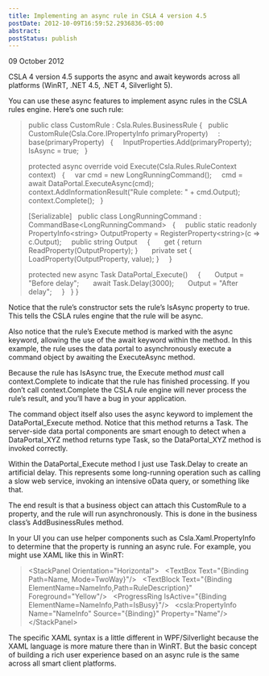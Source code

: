 ```yaml
---
title: Implementing an async rule in CSLA 4 version 4.5
postDate: 2012-10-09T16:59:52.2936836-05:00
abstract: 
postStatus: publish
---
```

09 October 2012

CSLA 4 version 4.5 supports the async and await keywords across all platforms (WinRT, .NET 4.5, .NET 4, Silverlight 5).

You can use these async features to implement async rules in the CSLA rules engine. Here’s one such rule:


> public class CustomRule : Csla.Rules.BusinessRule
> {
>   public CustomRule(Csla.Core.IPropertyInfo primaryProperty)
>     : base(primaryProperty)
>   {
>     InputProperties.Add(primaryProperty);
>     IsAsync = true;
>   }
>
> protected async override void Execute(Csla.Rules.RuleContext context)
>   {
>     var cmd = new LongRunningCommand();
>     cmd = await DataPortal.ExecuteAsync(cmd);
>     context.AddInformationResult("Rule complete: " + cmd.Output);
>     context.Complete();
>   }
>
> [Serializable]
>   public class LongRunningCommand : CommandBase&lt;LongRunningCommand&gt;
>   {
>     public static readonly PropertyInfo&lt;string&gt; OutputProperty = RegisterProperty&lt;string&gt;(c =&gt; c.Output);
>     public string Output
>     {
>       get { return ReadProperty(OutputProperty); }
>       private set { LoadProperty(OutputProperty, value); }
>     }
>
> protected new async Task DataPortal\_Execute()
>     {
>       Output = "Before delay";
>       await Task.Delay(3000);
>       Output = "After delay";
>     }
>   }
> }


Notice that the rule’s constructor sets the rule’s IsAsync property to true. This tells the CSLA rules engine that the rule will be async.

Also notice that the rule’s Execute method is marked with the async keyword, allowing the use of the await keyword within the method. In this example, the rule uses the data portal to asynchronously execute a command object by awaiting the ExecuteAsync method.

Because the rule has IsAsync true, the Execute method *must* call context.Complete to indicate that the rule has finished processing. If you don’t call context.Complete the CSLA rule engine will never process the rule’s result, and you’ll have a bug in your application.

The command object itself also uses the async keyword to implement the DataPortal\_Execute method. Notice that this method returns a Task. The server-side data portal components are smart enough to detect when a DataPortal\_XYZ method returns type Task, so the DataPortal\_XYZ method is invoked correctly.

Within the DataPortal\_Execute method I just use Task.Delay to create an artificial delay. This represents some long-running operation such as calling a slow web service, invoking an intensive oData query, or something like that.

The end result is that a business object can attach this CustomRule to a property, and the rule will run asynchronously. This is done in the business class’s AddBusinessRules method.

In your UI you can use helper components such as Csla.Xaml.PropertyInfo to determine that the property is running an async rule. For example, you might use XAML like this in WinRT:


> &lt;StackPanel Orientation="Horizontal"&gt;
>   &lt;TextBox Text="{Binding Path=Name, Mode=TwoWay}"/&gt;
>   &lt;TextBlock Text="{Binding ElementName=NameInfo,Path=RuleDescription}" Foreground="Yellow"/&gt;
>   &lt;ProgressRing IsActive="{Binding ElementName=NameInfo,Path=IsBusy}"/&gt;
>   &lt;csla:PropertyInfo Name="NameInfo" Source="{Binding}" Property="Name"/&gt;
> &lt;/StackPanel&gt;


The specific XAML syntax is a little different in WPF/Silverlight because the XAML language is more mature there than in WinRT. But the basic concept of building a rich user experience based on an async rule is the same across all smart client platforms.
